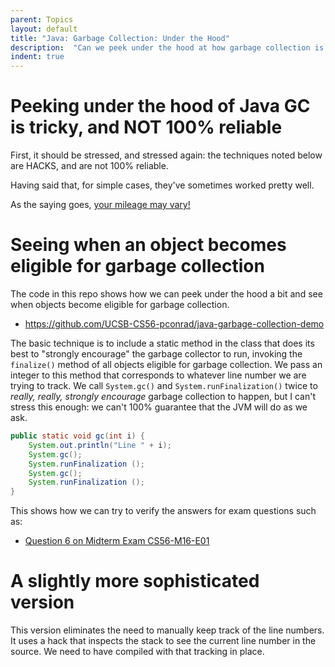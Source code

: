 ```yaml
---
parent: Topics
layout: default
title: "Java: Garbage Collection: Under the Hood"
description:  "Can we peek under the hood at how garbage collection is done"
indent: true
---
```


# Peeking under the hood of Java GC is tricky, and NOT 100% reliable

First, it should be stressed, and stressed again: the techniques noted below are HACKS, and are not 100% reliable.

Having said that, for simple cases, they've sometimes worked pretty well.

As the saying goes, [your mileage may vary!](https://en.wiktionary.org/wiki/your_mileage_may_vary)

# Seeing when an object becomes eligible for garbage collection

The code in this repo shows how we can peek under the hood a bit and see when objects become eligible for garbage collection.

* <https://github.com/UCSB-CS56-pconrad/java-garbage-collection-demo>

The basic technique is to include a static method in the class that does its best to "strongly encourage" the garbage collector to run,
invoking the `finalize()` method of all objects eligible for garbage collection.     We pass an integer to this method that corresponds to
whatever line number we are trying to track.    We call `System.gc()` and `System.runFinalization()` twice to *really, really, strongly encourage* garbage collection to happen, but I can't stress this enough: we can't 100% guarantee that the JVM will do as we ask.

```java
public static void gc(int i) {
	System.out.println("Line " + i);
	System.gc();
	System.runFinalization ();
	System.gc();
	System.runFinalization ();
}
```

This shows how we can try to verify the answers for exam questions such as:

* [Question 6 on Midterm Exam CS56-M16-E01](https://ucsb-cs56-f16.github.io/exam/e01/cs56_m16_e01/)

# A slightly more sophisticated version

This version eliminates the need to manually keep track of the line numbers.  It uses a hack that inspects the stack to see the current line number in the source.    We need to have compiled with that tracking in place.

